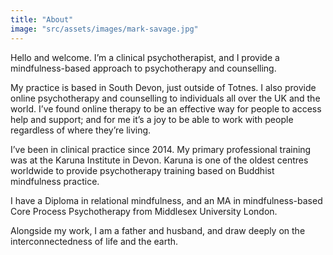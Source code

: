 ```yaml
---
title: "About"
image: "src/assets/images/mark-savage.jpg"
---
```


Hello and welcome. I’m a clinical psychotherapist, and I provide a mindfulness-based approach to psychotherapy and counselling.

My practice is based in South Devon, just outside of Totnes. I also provide online psychotherapy and counselling to individuals all over the UK and the world. I’ve found online therapy to be an effective way for people to access help and support; and for me it’s a joy to be able to work with people regardless of where they’re living.

I’ve been in clinical practice since 2014. My primary professional training was at the Karuna Institute in Devon. Karuna is one of the oldest centres worldwide to provide psychotherapy training based on Buddhist mindfulness practice.

I have a Diploma in relational mindfulness, and an MA in mindfulness-based Core Process Psychotherapy from Middlesex University London.

Alongside my work, I am a father and husband, and draw deeply on the interconnectedness of life and the earth.
